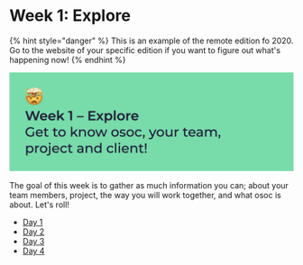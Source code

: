 # Week 1: Explore

{% hint style="danger" %}
This is an example of the remote edition fo 2020. Go to the website of your specific edition if you want to figure out what's happening now!
{% endhint %}

![In week 1 we explore; get to know your team, project and client!](../../../../.gitbook/assets/osoc-2020-cal-week-1-0.jpeg)

The goal of this week is to gather as much information you can; about your team members, project, the way you will work together, and what osoc is about. Let's roll!

* [Day 1](day-1-welcome-to-the-madness.md)
* [Day 2](day-2-meet-the-client-+-prepare-for-hackathon.md)
* [Day 3](day-3-hackathon-and-pitching.md)
* [Day 4](day-4-pitch-and-battle-plan.md)

